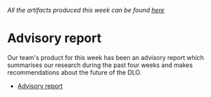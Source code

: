 *All the artifacts produced this week can be found [here](https://drive.google.com/open?id=0B7cj9zp41Y28ODJ0TGVYY3gyVzg)*

Advisory report
===

Our team's product for this week has been an advisory report which summarises our
research during the past four weeks and makes recommendations about the future
of the DLO.

- [Advisory report](https://docs.google.com/document/d/1I_Z_zxWfI7qbTzNpTBYfP2siCoOlkLXQpMSGBsUKjoQ/edit?usp=sharing)
